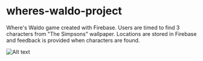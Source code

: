 # wheres-waldo-project
Where's Waldo game created with Firebase. Users are timed to find 3 characters from "The Simpsons" wallpaper. Locations are stored in Firebase and feedback is provided when characters are found.

![Alt text](https://github.com/Taaaaab/personal-portfolio/blob/main/src/assets/wheres-waldo.png?raw=true "Screenshot")
